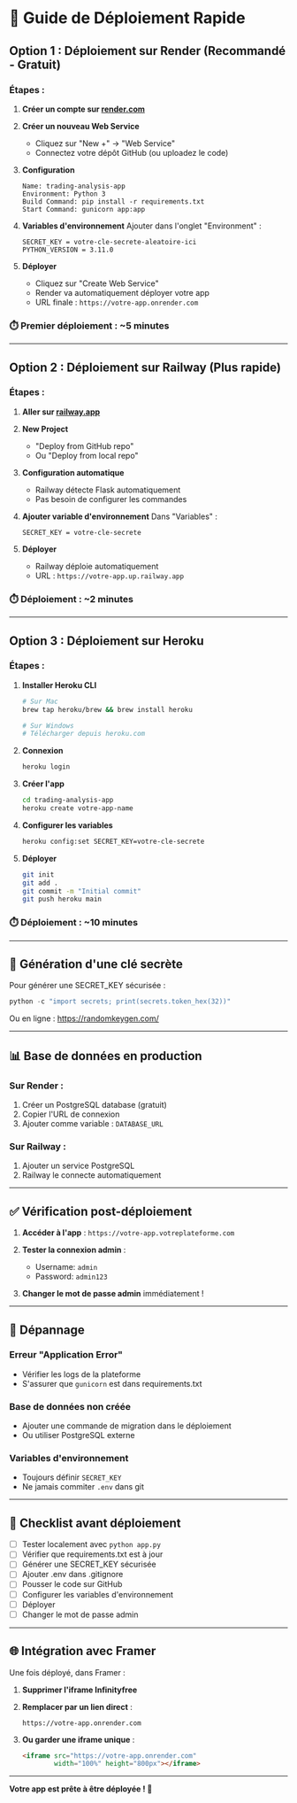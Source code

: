 # 🚀 Guide de Déploiement Rapide

## Option 1 : Déploiement sur Render (Recommandé - Gratuit)

### Étapes :

1. **Créer un compte sur [render.com](https://render.com)**

2. **Créer un nouveau Web Service**
   - Cliquez sur "New +" → "Web Service"
   - Connectez votre dépôt GitHub (ou uploadez le code)

3. **Configuration**
   ```
   Name: trading-analysis-app
   Environment: Python 3
   Build Command: pip install -r requirements.txt
   Start Command: gunicorn app:app
   ```

4. **Variables d'environnement**
   Ajouter dans l'onglet "Environment" :
   ```
   SECRET_KEY = votre-cle-secrete-aleatoire-ici
   PYTHON_VERSION = 3.11.0
   ```

5. **Déployer**
   - Cliquez sur "Create Web Service"
   - Render va automatiquement déployer votre app
   - URL finale : `https://votre-app.onrender.com`

### ⏱️ Premier déploiement : ~5 minutes

---

## Option 2 : Déploiement sur Railway (Plus rapide)

### Étapes :

1. **Aller sur [railway.app](https://railway.app)**

2. **New Project**
   - "Deploy from GitHub repo"
   - Ou "Deploy from local repo"

3. **Configuration automatique**
   - Railway détecte Flask automatiquement
   - Pas besoin de configurer les commandes

4. **Ajouter variable d'environnement**
   Dans "Variables" :
   ```
   SECRET_KEY = votre-cle-secrete
   ```

5. **Déployer**
   - Railway déploie automatiquement
   - URL : `https://votre-app.up.railway.app`

### ⏱️ Déploiement : ~2 minutes

---

## Option 3 : Déploiement sur Heroku

### Étapes :

1. **Installer Heroku CLI**
   ```bash
   # Sur Mac
   brew tap heroku/brew && brew install heroku
   
   # Sur Windows
   # Télécharger depuis heroku.com
   ```

2. **Connexion**
   ```bash
   heroku login
   ```

3. **Créer l'app**
   ```bash
   cd trading-analysis-app
   heroku create votre-app-name
   ```

4. **Configurer les variables**
   ```bash
   heroku config:set SECRET_KEY=votre-cle-secrete
   ```

5. **Déployer**
   ```bash
   git init
   git add .
   git commit -m "Initial commit"
   git push heroku main
   ```

### ⏱️ Déploiement : ~10 minutes

---

## 🔑 Génération d'une clé secrète

Pour générer une SECRET_KEY sécurisée :

```python
python -c "import secrets; print(secrets.token_hex(32))"
```

Ou en ligne : https://randomkeygen.com/

---

## 📊 Base de données en production

### Sur Render :
1. Créer un PostgreSQL database (gratuit)
2. Copier l'URL de connexion
3. Ajouter comme variable : `DATABASE_URL`

### Sur Railway :
1. Ajouter un service PostgreSQL
2. Railway le connecte automatiquement

---

## ✅ Vérification post-déploiement

1. **Accéder à l'app** : `https://votre-app.votreplateforme.com`

2. **Tester la connexion admin** :
   - Username: `admin`
   - Password: `admin123`

3. **Changer le mot de passe admin** immédiatement !

---

## 🔧 Dépannage

### Erreur "Application Error"
- Vérifier les logs de la plateforme
- S'assurer que `gunicorn` est dans requirements.txt

### Base de données non créée
- Ajouter une commande de migration dans le déploiement
- Ou utiliser PostgreSQL externe

### Variables d'environnement
- Toujours définir `SECRET_KEY`
- Ne jamais commiter `.env` dans git

---

## 🎯 Checklist avant déploiement

- [ ] Tester localement avec `python app.py`
- [ ] Vérifier que requirements.txt est à jour
- [ ] Générer une SECRET_KEY sécurisée
- [ ] Ajouter .env dans .gitignore
- [ ] Pousser le code sur GitHub
- [ ] Configurer les variables d'environnement
- [ ] Déployer
- [ ] Changer le mot de passe admin

---

## 🌐 Intégration avec Framer

Une fois déployé, dans Framer :

1. **Supprimer l'iframe Infinityfree**

2. **Remplacer par un lien direct** :
   ```
   https://votre-app.onrender.com
   ```

3. **Ou garder une iframe unique** :
   ```html
   <iframe src="https://votre-app.onrender.com" 
           width="100%" height="800px"></iframe>
   ```

---

**Votre app est prête à être déployée ! 🚀**
